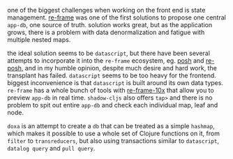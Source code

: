 one of the biggest challenges when working on the front end is state management. [re-frame](https://github.com/day8/re-frame) was one of the first solutions to propose one central `app-db`, one source of truth. solution works great, but as the application grows, there is a problem with data denormalization and fatigue with multiple nested maps.

the ideal solution seems to be `datascript`, but there have been several attempts to incorporate it into the `re-frame` ecosystem, eg. [posh](https://github.com/mpdairy/posh) and [re-posh](https://github.com/denistakeda/re-posh), and in my humble opinion, despite much desire and hard work, the transplant has failed. `datascript` seems to be too heavy for the frontend. biggest inconvenience is that `datascript` is built around its own data types. `re-frame` has a whole bunch of tools with [re-frame-10x](https://github.com/day8/re-frame-10x) that allow you to preview `app-db` in real time. `shadow-cljs` also offers `tap>` and there is no problem to spit out entire `app-db` and check each individual map, leaf and node.

`doxa` is an attempt to create a `db` that can be treated as a simple `hashmap`, which makes it possible to use a whole set of Clojure functions on it, from `filter` to `transreducers`, but also using transactions similar to `datascript`, `datalog query` and `pull query`.
